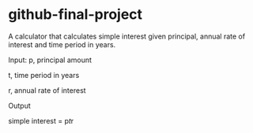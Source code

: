 # github-final-project
A calculator that calculates simple interest given principal, annual rate of interest and time period in years.

Input:
   p, principal amount

   t, time period in years

   r, annual rate of interest

Output

   simple interest = p*t*r
